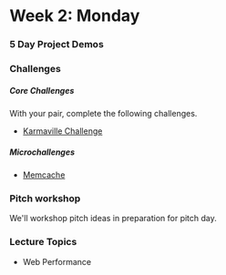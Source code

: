 # Week 2: Monday

### 5 Day Project Demos

### Challenges

##### Core Challenges
With your pair, complete the following challenges.

- [Karmaville Challenge](../../../../karmaville)

##### Microchallenges

- [Memcache](../microchallenges/wk2-d1-memcache.md)

### Pitch workshop

We'll workshop pitch ideas in preparation for pitch day.

### Lecture Topics

- Web Performance

